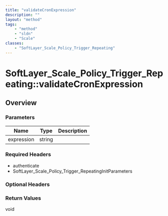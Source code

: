 ```yaml
---
title: "validateCronExpression"
description: ""
layout: "method"
tags:
    - "method"
    - "sldn"
    - "Scale"
classes:
    - "SoftLayer_Scale_Policy_Trigger_Repeating"
---
```

# SoftLayer_Scale_Policy_Trigger_Repeating::validateCronExpression
## Overview 


### Parameters 
|Name | Type | Description |
| --- | --- | --- |
|expression| string| |


### Required Headers
* authenticate
* SoftLayer_Scale_Policy_Trigger_RepeatingInitParameters

### Optional Headers

### Return Values
void
